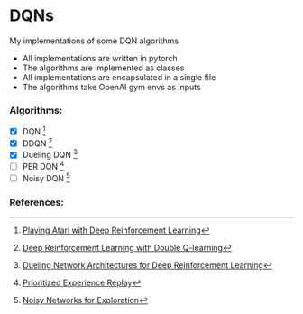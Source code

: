# DQNs
My implementations of some DQN algorithms
* All implementations are written in pytorch
* The algorithms are implemented as classes
* All implementations are encapsulated in a single file
* The algorithms take OpenAI gym envs as inputs

### Algorithms: 
 - [x] DQN [^1]
 - [x] DDQN [^2]
 - [x] Dueling DQN [^3]
 - [ ] PER DQN [^4]
 - [ ] Noisy DQN [^5]

### References:
[^1]: [Playing Atari with Deep Reinforcement Learning](https://www.cs.toronto.edu/~vmnih/docs/dqn.pdf)
[^2]: [Deep Reinforcement Learning with Double Q-learning](https://arxiv.org/abs/1509.06461)
[^3]: [Dueling Network Architectures for Deep Reinforcement Learning](https://arxiv.org/abs/1511.06581)
[^4]: [Prioritized Experience Replay](https://arxiv.org/abs/1511.05952)
[^5]: [Noisy Networks for Exploration](https://arxiv.org/abs/1706.10295)